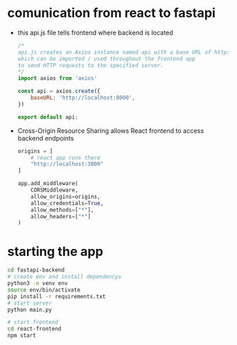 # comunication from react to fastapi

- this api.js file tells frontend where backend is located
    ```javascript
    /*
    api.js creates an Axios instance named api with a base URL of http://localhost:8000,
    which can be imported / used throughout the frontend app 
    to send HTTP requests to the specified server.
    */
    import axios from 'axios'

    const api = axios.create({
        baseURL: 'http://localhost:8000',
    })

    export default api;
    ```

- Cross-Origin Resource Sharing allows React frontend to access backend endpoints
    ```python
    origins = [
        # react app runs there
        "http://localhost:3000"
    ]

    app.add_middleware(
        CORSMiddleware,
        allow_origins=origins,
        allow_credentials=True,
        allow_methods=["*"],
        allow_headers=["*"]
    )
    ```


# starting the app

```bash
cd fastapi-backend
# create env and install dependencys
python3 -m venv env
source env/bin/activate
pip install -r requirements.txt
# start server
python main.py

# start frontend
cd react-frontend
npm start
```
